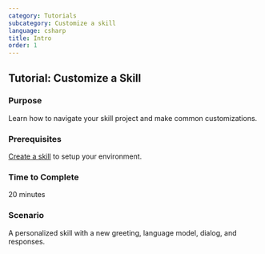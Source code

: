 ```yaml
---
category: Tutorials
subcategory: Customize a skill
language: csharp
title: Intro
order: 1
---
```


## Tutorial: Customize a Skill

### Purpose

Learn how to navigate your skill project and make common customizations.

### Prerequisites

[Create a skill](./skill.md) to setup your environment.

### Time to Complete

20 minutes

### Scenario

A personalized skill with a new greeting, language model, dialog, and responses.

